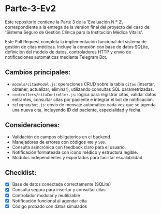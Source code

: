 # Parte-3-Ev2
Este repositorio contiene la Parte 3 de la 'Evaluación N.º 2', correspondiente a la entrega de la version final del proyecto del caso de:  'Sistema Seguro de Gestión Clínica para la Institución Médica Vitalis'.

Este Pull Request completa la implementación funcional del sistema de gestión de citas médicas. Incluye la conexión con base de datos SQLite, definición del modelo de datos, controladores HTTP y envío de notificaciones automáticas mediante Telegram Bot.

## Cambios principales:
- `models/citasModel.js`: operaciones CRUD sobre la tabla `citas` (insertar, obtener, actualizar, eliminar), utilizando consultas SQL parametrizadas.
- `controllers/citaController.js`: lógica para registrar citas, validar datos entrantes, consultar citas por paciente e integrar el bot de notificación.
- `telegram/bot.js`: envío de mensaje automático cada vez que se agenda una nueva cita, incluyendo ID del paciente, especialidad y fecha.

## Consideraciones:
- Validación de campos obligatorios en el backend.
- Manejadores de errores con códigos `400` y `500`.
- Consulta asincrónica con feedback claro para el usuario.
- Notificación formateada con icono médico  y estructura legible.
- Módulos independientes y exportados para facilitar escalabilidad.

## Checklist:
- [x] Base de datos conectada correctamente (SQLite)
- [x] Consulta segura para insertar y consultar citas
- [x] Controlador modular y reutilizable
- [x] Notificación funcional al agendar cita
- [x] Código probado con datos simulados
